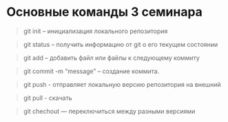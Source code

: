 # Основные команды 3 семинара

> git init – инициализация локального репозитория

> git status – получить информацию от git о его текущем состоянии

> git add – добавить файл или файлы к следующему коммиту

> git commit -m “message” – создание коммита.

> git push - отправляет локальную версию репозитория на внешний

> git pull - скачать

> git chechout — переключиться между разными версиями